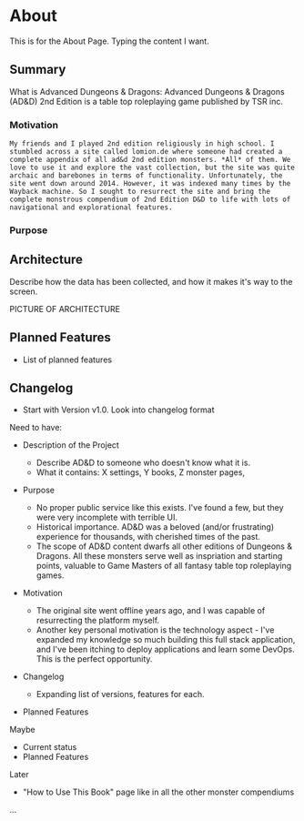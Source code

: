 # About

This is for the About Page. Typing the content I want.

## Summary

What is Advanced Dungeons & Dragons:  Advanced Dungeons & Dragons (AD&D) 2nd Edition is a table top roleplaying game published by TSR inc. 


### Motivation

    My friends and I played 2nd edition religiously in high school. I stumbled across a site called lomion.de where someone had created a complete appendix of all ad&d 2nd edition monsters. *All* of them. We love to use it and explore the vast collection, but the site was quite archaic and barebones in terms of functionality. Unfortunately, the site went down around 2014. However, it was indexed many times by the Wayback machine. So I sought to resurrect the site and bring the complete monstrous compendium of 2nd Edition D&D to life with lots of navigational and explorational features. 


### Purpose



## Architecture

Describe how the data has been collected, and how it makes it's way to the screen.

PICTURE OF ARCHITECTURE

## Planned Features

- List of planned features


## Changelog

- Start with Version v1.0. Look into changelog format





Need to have:
- Description of the Project
    - Describe AD&D to someone who doesn't know what it is.
    - What it contains: X settings, Y books, Z monster pages, 
- Purpose
    - No proper public service like this exists. I've found a few, but they were very incomplete with terrible UI. 
    - Historical importance. AD&D was a beloved (and/or frustrating) experience for thousands, with cherished times of the past. 
    - The scope of AD&D content dwarfs all other editions of Dungeons & Dragons. All these monsters serve well as inspriation and starting points, valuable to Game Masters of all fantasy table top roleplaying games. 
- Motivation
    - The original site went offline years ago, and I was capable of resurrecting the platform myself.
    - Another key personal motivation is the technology aspect - I've expanded my knowledge so much building this full stack application, and I've been itching to deploy applications and learn some DevOps. This is the perfect opportunity. 

- Changelog
    - Expanding list of versions, features for each.
- Planned Features


Maybe
- Current status
- Planned Features


Later
- "How to Use This Book" page like in all the other monster compendiums

...